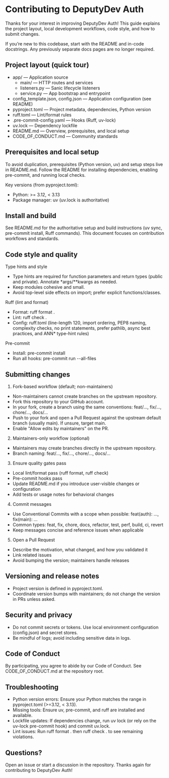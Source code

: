 # Contributing to DeputyDev Auth

Thanks for your interest in improving DeputyDev Auth! This guide explains the project layout, local development workflows, code style, and how to submit changes.

If you’re new to this codebase, start with the README and in-code docstrings. Any previously separate docs pages are no longer required.


## Project layout (quick tour)

- app/ — Application source
  - main/ — HTTP routes and services
  - listeners.py — Sanic lifecycle listeners
  - service.py — App bootstrap and entrypoint
- config_template.json, config.json — Application configuration (see README)
- pyproject.toml — Project metadata, dependencies, Python version
- ruff.toml — Lint/format rules
- .pre-commit-config.yaml — Hooks (Ruff, uv-lock)
- uv.lock — Dependency lockfile
- README.md — Overview, prerequisites, and local setup
- CODE_OF_CONDUCT.md — Community standards


## Prerequisites and local setup

To avoid duplication, prerequisites (Python version, uv) and setup steps live in README.md. Follow the README for installing dependencies, enabling pre-commit, and running local checks.

Key versions (from pyproject.toml):
- Python: >= 3.12, < 3.13
- Package manager: uv (uv.lock is authoritative)


## Install and build

See README.md for the authoritative setup and build instructions (uv sync, pre-commit install, Ruff commands). This document focuses on contribution workflows and standards.


## Code style and quality

Type hints and style
- Type hints are required for function parameters and return types (public and private). Annotate *args/**kwargs as needed.
- Keep modules cohesive and small.
- Avoid top-level side effects on import; prefer explicit functions/classes.

Ruff (lint and format)
- Format: ruff format .
- Lint: ruff check .
- Config: ruff.toml (line-length 120, import ordering, PEP8 naming, complexity checks, no print statements, prefer pathlib, async best practices, and ANN* type-hint rules)

Pre-commit
- Install: pre-commit install
- Run all hooks: pre-commit run --all-files


## Submitting changes

1) Fork-based workflow (default; non-maintainers)
- Non-maintainers cannot create branches on the upstream repository.
- Fork this repository to your GitHub account.
- In your fork, create a branch using the same conventions: feat/…, fix/…, chore/…, docs/…
- Push to your fork and open a Pull Request against the upstream default branch (usually main). If unsure, target main.
- Enable "Allow edits by maintainers" on the PR.

2) Maintainers-only workflow (optional)
- Maintainers may create branches directly in the upstream repository.
- Branch naming: feat/…, fix/…, chore/…, docs/…

3) Ensure quality gates pass
- Local lint/format pass (ruff format, ruff check)
- Pre-commit hooks pass
- Update README.md if you introduce user-visible changes or configuration
- Add tests or usage notes for behavioral changes

4) Commit messages
- Use Conventional Commits with a scope when possible: feat(auth): ..., fix(main): ...
- Common types: feat, fix, chore, docs, refactor, test, perf, build, ci, revert
- Keep messages concise and reference issues when applicable

5) Open a Pull Request
- Describe the motivation, what changed, and how you validated it
- Link related issues
- Avoid bumping the version; maintainers handle releases


## Versioning and release notes

- Project version is defined in pyproject.toml.
- Coordinate version bumps with maintainers; do not change the version in PRs unless asked.


## Security and privacy

- Do not commit secrets or tokens. Use local environment configuration (config.json) and secret stores.
- Be mindful of logs; avoid including sensitive data in logs.


## Code of Conduct

By participating, you agree to abide by our Code of Conduct. See CODE_OF_CONDUCT.md at the repository root.


## Troubleshooting

- Python version errors: Ensure your Python matches the range in pyproject.toml (>=3.12, < 3.13).
- Missing tools: Ensure uv, pre-commit, and ruff are installed and available.
- Lockfile updates: If dependencies change, run uv lock (or rely on the uv-lock pre-commit hook) and commit uv.lock.
- Lint issues: Run ruff format . then ruff check . to see remaining violations.


## Questions?

Open an issue or start a discussion in the repository. Thanks again for contributing to DeputyDev Auth!